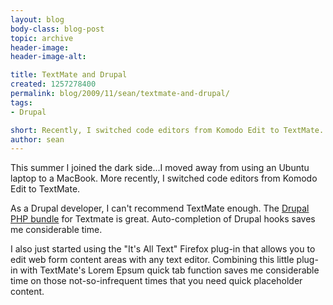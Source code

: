 ```yaml
---
layout: blog
body-class: blog-post
topic: archive
header-image:
header-image-alt:

title: TextMate and Drupal
created: 1257278400
permalink: blog/2009/11/sean/textmate-and-drupal/
tags:
- Drupal

short: Recently, I switched code editors from Komodo Edit to TextMate.
author: sean
---
```

<p>This summer I joined the dark side...I moved away from using an Ubuntu laptop to a MacBook. More recently, I switched code editors from Komodo Edit to TextMate.</p>
<p>As a Drupal developer, I can't recommend TextMate enough. The <a href="http://drupal.org/project/textmate" target="_blank">Drupal PHP bundle</a> for Textmate is great. Auto-completion of Drupal hooks saves me considerable time.</p>

<p>I also just started using the "It's All Text" Firefox plug-in that allows you to edit web form content areas with any text editor. Combining this little plug-in with TextMate's Lorem Epsum quick tab function saves me considerable time on those not-so-infrequent times that you need quick placeholder content.</p>
